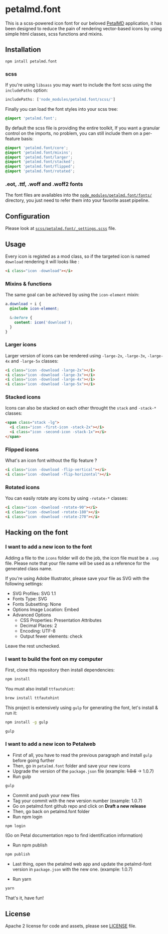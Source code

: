 # petalmd.font

This is a scss-powered icon font for our beloved [PetalMD](https://petalmd.com) application, it has been designed to reduce the pain of rendering vector-based icons by using simple html classes, scss functions and mixins.

## Installation

```
npm intall petalmd.font
```

### scss

If you're using `libsass` you may want to include the font scss using the `includePaths` option:

```javascript
includePaths: ['node_modules/petalmd.font/scss/']
```

Finally you can load the font styles into your scss tree:

```scss
@import 'petalmd.font';
```

By default the scss file is providing the entire toolkit, If you want a granular control on the imports, no problem, you can still include them on a per-feature basis:

```scss
@import 'petalmd.font/core';
@import 'petalmd.font/mixins';
@import 'petalmd.font/larger';
@import 'petalmd.font/stacked';
@import 'petalmd.font/flipped';
@import 'petalmd.font/rotated';
```

### .eot, .ttf, .woff and .woff2 fonts

The font files are availables into the [`node_modules/petalmd.font/fonts/`](https://github.com/petaldevelopment/petalmd.font/tree/master/fonts) directory, you just need to refer them into your favorite asset pipeline.

## Configuration

Please look at [`scss/petalmd.font/_settings.scss`](https://github.com/petaldevelopment/petalmd.font/blob/master/scss/petalmd.font/_settings.scss) file.

## Usage

Every icon is registed as a mod class, so if the targeted icon is named `download` rendering it will looks like :

```html
<i class="icon -download"></i>
```
### Mixins & functions

The same goal can be achieved by using the `icon-element` mixin:

```scss
a.download + i {
  @include icon-element;

  &:before {
    content: icon('download');
  }
}
```

### Larger icons

Larger version of icons can be rendered using `-large-2x`, `-large-3x`, `-large-4x` and `-large-5x` classes:

```html
<i class="icon -download -large-2x"></i>
<i class="icon -download -large-3x"></i>
<i class="icon -download -large-4x"></i>
<i class="icon -download -large-5x"></i>
```

### Stacked icons

Icons can also be stacked on each other throught the `stack` and `-stack-*` classes:

```html
<span class="stack -lg">
  <i class="icon -first-icon -stack-2x"></i>
  <i class="icon -second-icon -stack-1x"></i>
</span>
```

### Flipped icons

What's an icon font without the flip feature ?

```html
<i class="icon -download -flip-vertical"></i>
<i class="icon -download -flip-horizontal"></i>
```

### Rotated icons

You can easily rotate any icons by using `-rotate-*` classes:

```html
<i class="icon -download -rotate-90"></i>
<i class="icon -download -rotate-180"></i>
<i class="icon -download -rotate-270"></i>
```

## Hacking on the font

### I want to add a new icon to the font

Adding a file to the `icons` folder will do the job, the icon file must be a `.svg` file.
Please note that your file name will be used as a reference for the generated class name.

If you're using Adobe Illustrator, please save your file as SVG with the following settings:

- SVG Profiles: SVG 1.1
- Fonts Type: SVG
- Fonts Subsetting: None
- Options Image Location: Embed
- Advanced Options
  - CSS Properties: Presentation Attributes
  - Decimal Places: 2
  - Encoding: UTF-8
  - Output fewer <tspan> elements: check

Leave the rest unchecked.

### I want to build the font on my computer

First, clone this repository then install dependencies:

```sh
npm install
```

You must also install `ttfautohint`:

```sh
brew install ttfautohint
```

This project is extensively using `gulp` for generating the font, let's install & run it:

```sh
npm install -g gulp
```

```sh
gulp
```

### I want to add a new icon to Petalweb

- First of all, you have to read the previous paragraph and install `gulp` before going further
- Then, go in `petalmd.font` folder and save your new icons
- Upgrade the version of the `package.json` file (example: ~~1.0.6~~ -> 1.0.7)
- Run gulp
```sh 
gulp
```
- Commit and push your new files
- Tag your commit with the new version number (example: 1.0.7)
- Go on petalmd.font github repo and click on **Draft a new release**
- Then, go back on petalmd.font folder
- Run npm login
```sh
npm login
```
(Go on Petal documentation repo to find identification information)

- Run npm publish
```sh
npm publish
```
- Last thing, open the petalmd web app and update the petalmd-font version in `package.json` with the new one. (example: 1.0.7)

- Run yarn
```sh
yarn
```

That's it, have fun!

## License

Apache 2 license for code and assets, please see [LICENSE](https://github.com/petalmd/petalmd.font/blob/master/LICENSE) file.

